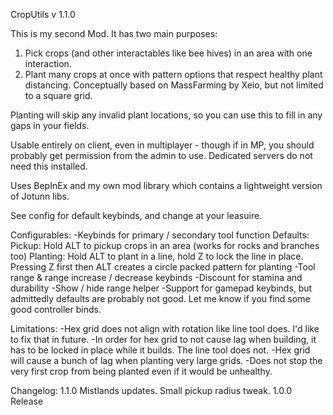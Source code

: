 CropUtils v 1.1.0

This is my second Mod. 
It has two main purposes:
1) Pick crops (and other interactables like bee hives) in an area with one interaction. 
2) Plant many crops at once with pattern options that respect healthy plant distancing.
Conceptually based on MassFarming by Xeio, but not limited to a square grid.

Planting will skip any invalid plant locations, so you can use this to fill in any gaps in your fields.

Usable entirely on client, even in multiplayer - though if in MP, you should probably get permission from the admin to use.
Dedicated servers do not need this installed.

Uses BepInEx and my own mod library which contains a lightweight version of Jotunn libs.

See config for default keybinds, and change at your leasuire.

Configurables:
-Keybinds for primary / secondary tool function
Defaults:
  Pickup: Hold ALT to pickup crops in an area (works for rocks and branches too)
  Planting: Hold ALT to plant in a line, hold Z to lock the line in place. Pressing Z first then ALT creates a circle packed pattern for planting
-Tool range & range increase / decrease keybinds
-Discount for stamina and durability
-Show / hide range helper
-Support for gamepad keybinds, but admittedly defaults are probably not good. Let me know if you find some good controller binds.

Limitations:
-Hex grid does not align with rotation like line tool does. I'd like to fix that in future.
-In order for hex grid to not cause lag when building, it has to be locked in place while it builds. The line tool does not.
-Hex grid will cause a bunch of lag when planting very large grids.
-Does not stop the very first crop from being planted even if it would be unhealthy.

Changelog:
1.1.0
Mistlands updates. Small pickup radius tweak.
1.0.0
Release
